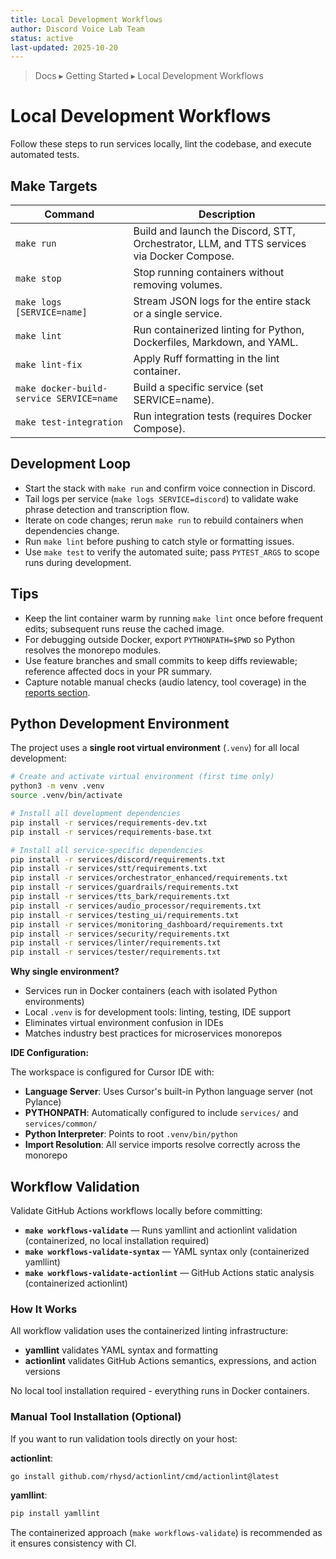 ```yaml
---
title: Local Development Workflows
author: Discord Voice Lab Team
status: active
last-updated: 2025-10-20
---
```


<!-- markdownlint-disable-next-line MD041 -->
> Docs ▸ Getting Started ▸ Local Development Workflows

# Local Development Workflows

Follow these steps to run services locally, lint the codebase, and execute automated tests.

## Make Targets

| Command | Description |
| --- | --- |
| `make run` | Build and launch the Discord, STT, Orchestrator, LLM, and TTS services via Docker Compose. |
| `make stop` | Stop running containers without removing volumes. |
| `make logs [SERVICE=name]` | Stream JSON logs for the entire stack or a single service. |
| `make lint` | Run containerized linting for Python, Dockerfiles, Markdown, and YAML. |
| `make lint-fix` | Apply Ruff formatting in the lint container. |
| `make docker-build-service SERVICE=name` | Build a specific service (set SERVICE=name). |
| `make test-integration` | Run integration tests (requires Docker Compose). |

## Development Loop

-  Start the stack with `make run` and confirm voice connection in Discord.
-  Tail logs per service (`make logs SERVICE=discord`) to validate wake phrase detection and transcription flow.
-  Iterate on code changes; rerun `make run` to rebuild containers when dependencies change.
-  Run `make lint` before pushing to catch style or formatting issues.
-  Use `make test` to verify the automated suite; pass `PYTEST_ARGS` to scope runs during development.

## Tips

-  Keep the lint container warm by running `make lint` once before frequent edits; subsequent runs reuse the cached image.
-  For debugging outside Docker, export `PYTHONPATH=$PWD` so Python resolves the monorepo modules.
-  Use feature branches and small commits to keep diffs reviewable; reference affected docs in your PR summary.
-  Capture notable manual checks (audio latency, tool coverage) in the [reports section](../reports/README.md).

## Python Development Environment

The project uses a **single root virtual environment** (`.venv`) for all local development:

```bash
# Create and activate virtual environment (first time only)
python3 -m venv .venv
source .venv/bin/activate

# Install all development dependencies
pip install -r services/requirements-dev.txt
pip install -r services/requirements-base.txt

# Install all service-specific dependencies
pip install -r services/discord/requirements.txt
pip install -r services/stt/requirements.txt
pip install -r services/orchestrator_enhanced/requirements.txt
pip install -r services/guardrails/requirements.txt
pip install -r services/tts_bark/requirements.txt
pip install -r services/audio_processor/requirements.txt
pip install -r services/testing_ui/requirements.txt
pip install -r services/monitoring_dashboard/requirements.txt
pip install -r services/security/requirements.txt
pip install -r services/linter/requirements.txt
pip install -r services/tester/requirements.txt
```

**Why single environment?**

-  Services run in Docker containers (each with isolated Python environments)
-  Local `.venv` is for development tools: linting, testing, IDE support
-  Eliminates virtual environment confusion in IDEs
-  Matches industry best practices for microservices monorepos

**IDE Configuration:**

The workspace is configured for Cursor IDE with:

-  **Language Server**: Uses Cursor's built-in Python language server (not Pylance)
-  **PYTHONPATH**: Automatically configured to include `services/` and `services/common/`
-  **Python Interpreter**: Points to root `.venv/bin/python`
-  **Import Resolution**: All service imports resolve correctly across the monorepo

## Workflow Validation

Validate GitHub Actions workflows locally before committing:

-  **`make workflows-validate`** — Runs yamllint and actionlint validation (containerized, no local installation required)
-  **`make workflows-validate-syntax`** — YAML syntax only (containerized yamllint)
-  **`make workflows-validate-actionlint`** — GitHub Actions static analysis (containerized actionlint)

### How It Works

All workflow validation uses the containerized linting infrastructure:

-  **yamllint** validates YAML syntax and formatting
-  **actionlint** validates GitHub Actions semantics, expressions, and action versions

No local tool installation required - everything runs in Docker containers.

### Manual Tool Installation (Optional)

If you want to run validation tools directly on your host:

**actionlint**:

```bash
go install github.com/rhysd/actionlint/cmd/actionlint@latest
```

**yamllint**:

```bash
pip install yamllint
```

The containerized approach (`make workflows-validate`) is recommended as it ensures consistency with CI.
